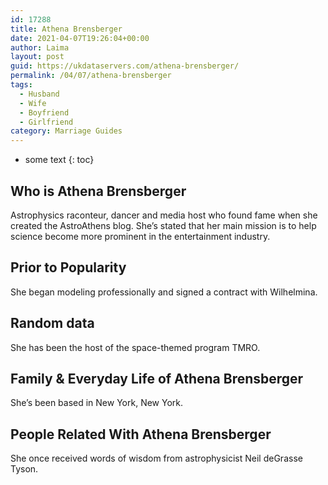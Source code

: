 ```yaml
---
id: 17288
title: Athena Brensberger
date: 2021-04-07T19:26:04+00:00
author: Laima
layout: post
guid: https://ukdataservers.com/athena-brensberger/
permalink: /04/07/athena-brensberger
tags:
  - Husband
  - Wife
  - Boyfriend
  - Girlfriend
category: Marriage Guides
---
```


* some text
{: toc}


## Who is Athena Brensberger
                  
                  
                  
Astrophysics raconteur, dancer and media host who found fame when she created the AstroAthens blog. She&#8217;s stated that her main mission is to help science become more prominent in the entertainment industry.
                  
              
            
              
            
                
                
                
## Prior to Popularity
                  
                  
                  
She began modeling professionally and signed a contract with Wilhelmina.
                  
              
            
              
            
                
                
                
## Random data
                  
                  
                  
She has been the host of the space-themed program TMRO.
                  
              
            
              
            
                
                
                
## Family & Everyday Life of Athena Brensberger
                  
                  
                  
She&#8217;s been based in New York, New York.
                  
              
            
              
            
                
                
                
## People Related With Athena Brensberger
                  
                  
                  
She once received words of wisdom from astrophysicist Neil deGrasse Tyson.
                  
              
            
              
            
                
              
            
              
              
            
            
              
            
          
          
          